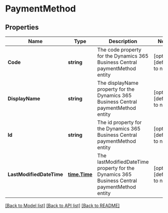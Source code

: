# PaymentMethod

## Properties
Name | Type | Description | Notes
------------ | ------------- | ------------- | -------------
**Code** | **string** | The code property for the Dynamics 365 Business Central paymentMethod entity | [optional] [default to null]
**DisplayName** | **string** | The displayName property for the Dynamics 365 Business Central paymentMethod entity | [optional] [default to null]
**Id** | **string** | The id property for the Dynamics 365 Business Central paymentMethod entity | [optional] [default to null]
**LastModifiedDateTime** | [**time.Time**](time.Time.md) | The lastModifiedDateTime property for the Dynamics 365 Business Central paymentMethod entity | [optional] [default to null]

[[Back to Model list]](../README.md#documentation-for-models) [[Back to API list]](../README.md#documentation-for-api-endpoints) [[Back to README]](../README.md)

